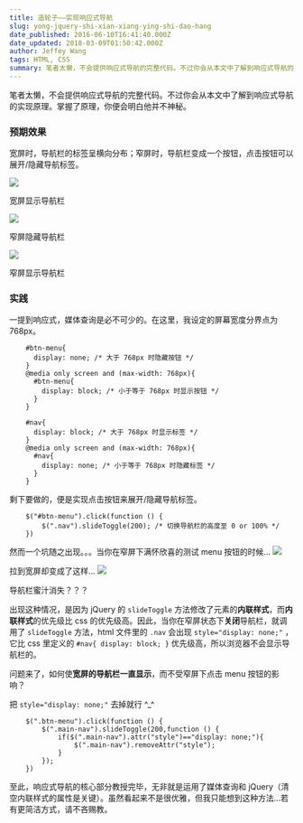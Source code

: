 ```yaml
---
title: 造轮子——实现响应式导航
slug: yong-jquery-shi-xian-xiang-ying-shi-dao-hang
date_published: 2016-06-10T16:41:40.000Z
date_updated: 2018-03-09T01:50:42.000Z
author: Jeffey Wang
tags: HTML, CSS
summary: 笔者太懒，不会提供响应式导航的完整代码。不过你会从本文中了解到响应式导航的实现原理。掌握了原理，你便会明白他并不神秘。
---
```


笔者太懒，不会提供响应式导航的完整代码。不过你会从本文中了解到响应式导航的实现原理。掌握了原理，你便会明白他并不神秘。

### 预期效果

宽屏时，导航栏的标签呈横向分布；窄屏时，导航栏变成一个按钮，点击按钮可以展开/隐藏导航标签。

![](https://home.armyja.cn/content/images/2016/06/--.png)

宽屏显示导航栏

![](https://home.armyja.cn/content/images/2016/06/---1.png)

窄屏隐藏导航栏

![](https://home.armyja.cn/content/images/2016/06/---2.png)

窄屏显示导航栏

### 实践

一提到响应式，媒体查询是必不可少的。在这里，我设定的屏幕宽度分界点为 768px。

```
    #btn-menu{
      display: none; /* 大于 768px 时隐藏按钮 */
    }
    @media only screen and (max-width: 768px){
      #btn-menu{
        display: block; /* 小于等于 768px 时显示按钮 */
      }
    }

    #nav{
      display: block; /* 大于 768px 时显示标签 */
    }
    @media only screen and (max-width: 768px){
      #nav{
        display: none; /* 小于等于 768px 时隐藏标签 */
      }
    }
```

剩下要做的，便是实现点击按钮来展开/隐藏导航标签。

```
    $("#btn-menu").click(function () {
        $(".nav").slideToggle(200); /* 切换导航栏的高度至 0 or 100% */
    })
```

然而一个坑随之出现。。。当你在窄屏下满怀欣喜的测试 menu 按钮的时候...
![](https://home.armyja.cn/content/images/2016/06/123-gif.gif)

拉到宽屏却变成了这样...
![](https://home.armyja.cn/content/images/2016/06/---3.png)

导航栏蜜汁消失？？？

出现这种情况，是因为 jQuery 的 `slideToggle` 方法修改了元素的**内联样式**，而**内联样式**的优先级比 css 的优先级高。因此，当你在窄屏状态下**关闭**导航栏，就调用了 `slideToggle` 方法，html 文件里的 `.nav` 会出现 `style="display: none;"` ，它比 css 里定义的 `#nav{ display: block; }` 优先级高，所以浏览器不会显示导航栏的。

问题来了，如何使**宽屏的导航栏一直显示**，而不受窄屏下点击 menu 按钮的影响？

把 `style="display: none;"` 去掉就行 ^\_^

```
    $(".btn-menu").click(function () {
        $(".main-nav").slideToggle(200,function () {
            if($(".main-nav").attr("style")=="display: none;"){
                $(".main-nav").removeAttr("style");
            }
        });
    })
```

至此，响应式导航的核心部分教授完毕，无非就是运用了媒体查询和 jQuery（清空内联样式的属性是关键）。虽然看起来不是很优雅，但我只能想到这种方法...若有更简洁方式，请不吝赐教。
